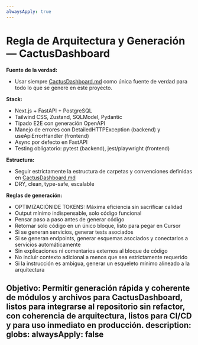 ```yaml
---
alwaysApply: true
---
```

# Regla de Arquitectura y Generación — CactusDashboard

**Fuente de la verdad:**
- Usar siempre [CactusDashboard.md](mdc:CactusDashboard.md) como única fuente de verdad para todo lo que se genere en este proyecto.

**Stack:**
- Next.js + FastAPI + PostgreSQL
- Tailwind CSS, Zustand, SQLModel, Pydantic
- Tipado E2E con generación OpenAPI
- Manejo de errores con DetailedHTTPException (backend) y useApiErrorHandler (frontend)
- Async por defecto en FastAPI
- Testing obligatorio: pytest (backend), jest/playwright (frontend)

**Estructura:**
- Seguir estrictamente la estructura de carpetas y convenciones definidas en [CactusDashboard.md](mdc:CactusDashboard.md)
- DRY, clean, type-safe, escalable

**Reglas de generación:**
- OPTIMIZACIÓN DE TOKENS: Máxima eficiencia sin sacrificar calidad
- Output mínimo indispensable, solo código funcional
- Pensar paso a paso antes de generar código
- Retornar solo código en un único bloque, listo para pegar en Cursor
- Si se generan servicios, generar tests asociados
- Si se generan endpoints, generar esquemas asociados y conectarlos a servicios automáticamente
- Sin explicaciones ni comentarios externos al bloque de código
- No incluir contexto adicional a menos que sea estrictamente requerido
- Si la instrucción es ambigua, generar un esqueleto mínimo alineado a la arquitectura

**Objetivo:**
Permitir generación rápida y coherente de módulos y archivos para CactusDashboard, listos para integrarse al repositorio sin refactor, con coherencia de arquitectura, listos para CI/CD y para uso inmediato en producción.
description:
globs:
alwaysApply: false
---
